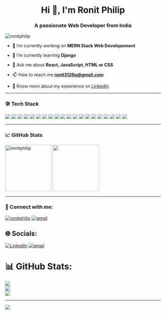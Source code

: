 <h1 align="center">Hi 👋, I'm Ronit Philip</h1>
<h3 align="center">A passionate Web Developer from India</h3>

<p align="left"> <img src="https://komarev.com/ghpvc/?username=ronitphilip&label=Profile%20views&color=0e75b6&style=flat" alt="ronitphilip" /> </p>

- 🔭 I’m currently working on **MERN Stack Web Developement**

- 🌱 I’m currently learning **Django**

- 💬 Ask me about **React, JavaScript, HTML or CSS**

- 📫 How to reach me **ronit3126p@gmail.com**

- 📄 Know more about my experience on [LinkedIn](https://www.linkedin.com/in/ronit-philip)

---

### 🛠️ Tech Stack
<p align="left">
    <img src="https://img.shields.io/badge/html5-%23E34F26.svg?style=for-the-badge&logo=html5&logoColor=white" />
  <img src="https://img.shields.io/badge/tailwindcss-%2338B2AC.svg?style=for-the-badge&logo=tailwind-css&logoColor=white" />
    <img src="https://img.shields.io/badge/react-%2320232a.svg?style=for-the-badge&logo=react&logoColor=%2361DAFB" />
  <img src="https://img.shields.io/badge/chart.js-F5788D.svg?style=for-the-badge&logo=chart.js&logoColor=white" />
  <img src="https://img.shields.io/badge/django-%23092E20.svg?style=for-the-badge&logo=django&logoColor=white" />
  <img src="https://img.shields.io/badge/NPM-%23CB3837.svg?style=for-the-badge&logo=npm&logoColor=white" />
  <img src="https://img.shields.io/badge/NODEMON-%23323330.svg?style=for-the-badge&logo=nodemon&logoColor=%BBDEAD" />
  <img src="https://img.shields.io/badge/node.js-6DA55F?style=for-the-badge&logo=node.js&logoColor=white" />
  <img src="https://img.shields.io/badge/express.js-%23404d59.svg?style=for-the-badge&logo=express&logoColor=%2361DAFB" />
  <img src="https://img.shields.io/badge/React_Router-CA4245?style=for-the-badge&logo=react-router&logoColor=white" />
  <img src="https://img.shields.io/badge/redux-%23593d88.svg?style=for-the-badge&logo=redux&logoColor=white" />
  <img src="https://img.shields.io/badge/Socket.io-black?style=for-the-badge&logo=socket.io&badgeColor=010101" />
  <img src="https://img.shields.io/badge/vite-%23646CFF.svg?style=for-the-badge&logo=vite&logoColor=white" />
  <img src="https://img.shields.io/badge/MongoDB-%234ea94b.svg?style=for-the-badge&logo=mongodb&logoColor=white" />
  <img src="https://img.shields.io/badge/mysql-4479A1.svg?style=for-the-badge&logo=mysql&logoColor=white" />
  <img src="https://img.shields.io/badge/mysql-4479A1.svg?style=for-the-badge&logo=mysql&logoColor=white" />
  <img src="https://img.shields.io/badge/sqlite-%2307405e.svg?style=for-the-badge&logo=sqlite&logoColor=white" />
  <img src="https://img.shields.io/badge/figma-%23F24E1E.svg?style=for-the-badge&logo=figma&logoColor=white" />
  <img src="https://img.shields.io/badge/github-%23121011.svg?style=for-the-badge&logo=github&logoColor=white" />
  <img src="https://img.shields.io/badge/git-%23F05033.svg?style=for-the-badge&logo=git&logoColor=white" 
</p>
  
---

### 📈 GitHub Stats
<p align="left">
  <img height='150px' src="[https://github-readme-stats.vercel.app/api?username=ronitphilip&show_icons=true&theme=tokyonight]()" alt="ronitphilip" />
  <img height='150px' src="https://github-readme-stats.vercel.app/api/top-langs/?username=ronitphilip&layout=compact&theme=tokyonight" />
</p>

---

### 🔗 Connect with me:
<p align="left">
  <a href="https://www.linkedin.com/in/ronitphilip" target="blank"><img align="center" src="https://img.shields.io/badge/LinkedIn-blue?style=flat&logo=linkedin&logoColor=white" alt="ronitphilip" /></a>
  <a href="mailto:ronit3126p@gmail.com"><img align="center" src="https://img.shields.io/badge/Gmail-red?style=flat&logo=gmail&logoColor=white" alt="gmail" /></a>
</p>



## 🌐 Socials:
[![LinkedIn](https://img.shields.io/badge/LinkedIn-%230077B5.svg?logo=linkedin&logoColor=white)](https://linkedin.com/in/ronitphilip) [![email](https://img.shields.io/badge/Email-D14836?logo=gmail&logoColor=white)](mailto:ronit3126p@gmail.com) 


# 📊 GitHub Stats:
![](https://github-readme-stats.vercel.app/api?username=ronitphilip&theme=merko&hide_border=false&include_all_commits=false&count_private=false)<br/>
![](https://nirzak-streak-stats.vercel.app/?user=ronitphilip&theme=merko&hide_border=false)<br/>
![](https://github-readme-stats.vercel.app/api/top-langs/?username=ronitphilip&theme=merko&hide_border=false&include_all_commits=false&count_private=false&layout=compact)

---
[![](https://visitcount.itsvg.in/api?id=ronitphilip&icon=0&color=0)](https://visitcount.itsvg.in)

<!-- Proudly created with GPRM ( https://gprm.itsvg.in ) -->
